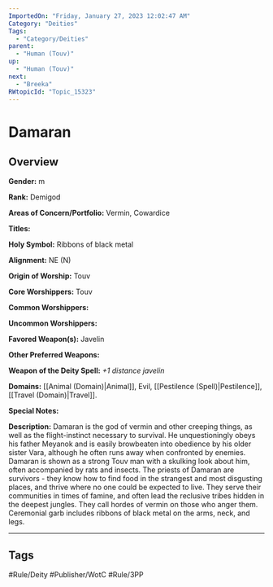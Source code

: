 ```yaml
---
ImportedOn: "Friday, January 27, 2023 12:02:47 AM"
Category: "Deities"
Tags:
  - "Category/Deities"
parent:
  - "Human (Touv)"
up:
  - "Human (Touv)"
next:
  - "Breeka"
RWtopicId: "Topic_15323"
---
```

# Damaran
## Overview
**Gender:** m

**Rank:** Demigod

**Areas of Concern/Portfolio:** Vermin, Cowardice

**Titles:**

**Holy Symbol:** Ribbons of black metal

**Alignment:** NE (N)

**Origin of Worship:** Touv

**Core Worshippers:** Touv

**Common Worshippers:**

**Uncommon Worshippers:** 

**Favored Weapon(s):** Javelin

**Other Preferred Weapons:**

**Weapon of the Deity Spell:** *+1 distance javelin*

**Domains:** [[Animal (Domain)|Animal]], Evil, [[Pestilence (Spell)|Pestilence]], [[Travel (Domain)|Travel]].

**Special Notes:** 

**Description:** Damaran is the god of vermin and other creeping things, as well as the flight-instinct necessary to survival. He unquestioningly obeys his father Meyanok and is easily browbeaten into obedience by his older sister Vara, although he often runs away when confronted by enemies. Damaran is shown as a strong Touv man with a skulking look about him, often accompanied by rats and insects. The priests of Damaran are survivors - they know how to find food in the strangest and most disgusting places, and thrive where no one could be expected to live. They serve their communities in times of famine, and often lead the reclusive tribes hidden in the deepest jungles. They call hordes of vermin on those who anger them. Ceremonial garb includes ribbons of black metal on the arms, neck, and legs.


---
## Tags
#Rule/Deity #Publisher/WotC #Rule/3PP

